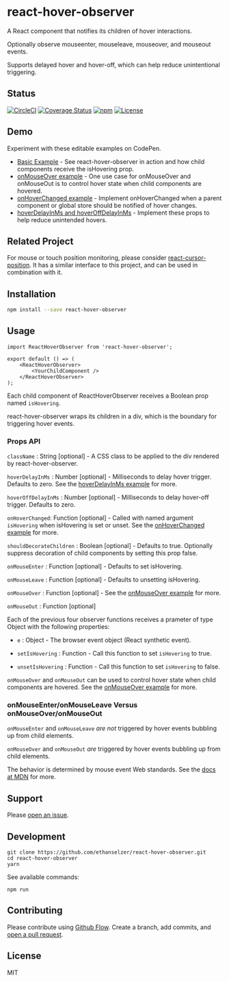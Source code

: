 # react-hover-observer

A React component that notifies its children of hover interactions.

Optionally observe mouseenter, mouseleave, mouseover, and mouseout events.

Supports delayed hover and hover-off, which can help reduce unintentional triggering.

## Status

[![CircleCI](https://img.shields.io/circleci/project/github/ethanselzer/react-hover-observer.svg)](https://circleci.com/gh/ethanselzer/react-hover-observer)
[![Coverage Status](https://coveralls.io/repos/github/ethanselzer/react-hover-observer/badge.svg?branch=master)](https://coveralls.io/github/ethanselzer/react-hover-observer?branch=master)
[![npm](https://img.shields.io/npm/v/react-hover-observer.svg)](https://www.npmjs.com/package/react-hover-observer)
[![License](https://img.shields.io/badge/license-MIT-blue.svg)](https://opensource.org/licenses/MIT)

## Demo
Experiment with these editable examples on CodePen.
* [Basic Example](http://codepen.io/ethanselzer/pen/pPGdgx) - See react-hover-observer in action and how child components receive the isHovering prop.
* [onMouseOver example](http://codepen.io/ethanselzer/pen/KmrywY) - One use case for onMouseOver and onMouseOut is to control hover state when child components are hovered.
* [onHoverChanged example](http://codepen.io/ethanselzer/pen/MmLmYE) - Implement onHoverChanged when a parent component or global store should be notified of hover changes.
* [hoverDelayInMs and hoverOffDelayInMs](http://codepen.io/ethanselzer/pen/KmJXLR) - Implement these props to help reduce unintended hovers.

## Related Project
For mouse or touch position monitoring, please consider [react-cursor-position](https://github.com/ethanselzer/react-cursor-position). It has a similar interface to this project, and can be used in combination with it.

## Installation

```sh
npm install --save react-hover-observer
```

## Usage

```JSX
import ReactHoverObserver from 'react-hover-observer';

export default () => (
    <ReactHoverObserver>
        <YourChildComponent />
    </ReactHoverObserver>
);
```

Each child component of ReactHoverObserver receives a Boolean prop named `isHovering`.

react-hover-observer wraps its children in a div, which is the boundary for triggering hover events.

### Props API

`className` : String [optional] - A CSS class to be applied to the div rendered by react-hover-observer.

`hoverDelayInMs` : Number [optional] - Milliseconds to delay hover trigger. Defaults to zero. See the [hoverDelayInMs example](http://codepen.io/ethanselzer/pen/KmJXLR) for more.

`hoverOffDelayInMs` : Number [optional] - Milliseconds to delay hover-off trigger. Defaults to zero.

`onHoverChanged`: Function [optional] - Called with named argument `isHovering` when isHovering is set or unset. See the [onHoverChanged example](http://codepen.io/ethanselzer/pen/MmLmYE) for more.

`shouldDecorateChildren` : Boolean [optional] - Defaults to true. Optionally suppress decoration of child components by setting this prop false.

`onMouseEnter` : Function [optional] - Defaults to set isHovering.

`onMouseLeave` : Function [optional] - Defaults to unsetting isHovering.

`onMouseOver` : Function [optional] - See the [onMouseOver example](http://codepen.io/ethanselzer/pen/KmrywY) for more.

`onMouseOut` : Function [optional]

Each of the previous four observer functions receives a prameter of type Object with the following properties:

* `e` : Object - The browser event object (React synthetic event).

* `setIsHovering` : Function - Call this function to set `isHovering` to true.

* `unsetIsHovering` : Function - Call this function to set `isHovering` to false.

`onMouseOver` and `onMouseOut` can be used to control hover state when child components are hovered. See the [onMouseOver example](https://codepen.io/ethanselzer/pen/KmrywY) for more.

### onMouseEnter/onMouseLeave Versus onMouseOver/onMouseOut

`onMouseEnter` and `onMouseLeave` *are not* triggered by hover events bubbling up from child elements.

`onMouseOver` and `onMouseOut` *are* triggered by hover events bubbling up from child elements.

The behavior is determined by mouse event Web standards.
See the [docs at MDN](https://developer.mozilla.org/en-US/docs/Web/Events/mouseenter) for more.

## Support

Please [open an issue](https://github.com/ethanselzer/react-hover-observer/issues).

## Development

```ssh
git clone https://github.com/ethanselzer/react-hover-observer.git
cd react-hover-observer
yarn
```
See available commands:
```ssh
npm run
```

## Contributing

Please contribute using [Github Flow](https://guides.github.com/introduction/flow/). Create a branch,
add commits, and [open a pull request](https://github.com/ethanselzer/react-hover-observer/compare/).

## License

MIT
